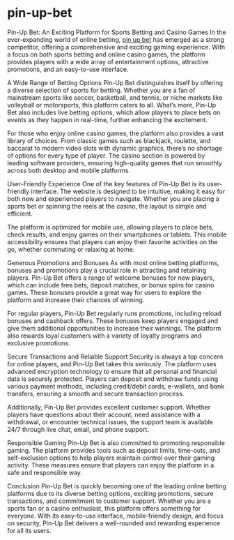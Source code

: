 # pin-up-bet
Pin-Up Bet: An Exciting Platform for Sports Betting and Casino Games
In the ever-expanding world of online betting, <a href=https://pinup-bet.hn/>pin up bet</a> has emerged as a strong competitor, offering a comprehensive and exciting gaming experience. With a focus on both sports betting and online casino games, the platform provides players with a wide array of entertainment options, attractive promotions, and an easy-to-use interface.

A Wide Range of Betting Options
Pin-Up Bet distinguishes itself by offering a diverse selection of sports for betting. Whether you are a fan of mainstream sports like soccer, basketball, and tennis, or niche markets like volleyball or motorsports, this platform caters to all. What’s more, Pin-Up Bet also includes live betting options, which allow players to place bets on events as they happen in real-time, further enhancing the excitement.

For those who enjoy online casino games, the platform also provides a vast library of choices. From classic games such as blackjack, roulette, and baccarat to modern video slots with dynamic graphics, there’s no shortage of options for every type of player. The casino section is powered by leading software providers, ensuring high-quality games that run smoothly across both desktop and mobile platforms.

User-Friendly Experience
One of the key features of Pin-Up Bet is its user-friendly interface. The website is designed to be intuitive, making it easy for both new and experienced players to navigate. Whether you are placing a sports bet or spinning the reels at the casino, the layout is simple and efficient.

The platform is optimized for mobile use, allowing players to place bets, check results, and enjoy games on their smartphones or tablets. This mobile accessibility ensures that players can enjoy their favorite activities on the go, whether commuting or relaxing at home.

Generous Promotions and Bonuses
As with most online betting platforms, bonuses and promotions play a crucial role in attracting and retaining players. Pin-Up Bet offers a range of welcome bonuses for new players, which can include free bets, deposit matches, or bonus spins for casino games. These bonuses provide a great way for users to explore the platform and increase their chances of winning.

For regular players, Pin-Up Bet regularly runs promotions, including reload bonuses and cashback offers. These bonuses keep players engaged and give them additional opportunities to increase their winnings. The platform also rewards loyal customers with a variety of loyalty programs and exclusive promotions.

Secure Transactions and Reliable Support
Security is always a top concern for online players, and Pin-Up Bet takes this seriously. The platform uses advanced encryption technology to ensure that all personal and financial data is securely protected. Players can deposit and withdraw funds using various payment methods, including credit/debit cards, e-wallets, and bank transfers, ensuring a smooth and secure transaction process.

Additionally, Pin-Up Bet provides excellent customer support. Whether players have questions about their account, need assistance with a withdrawal, or encounter technical issues, the support team is available 24/7 through live chat, email, and phone support.

Responsible Gaming
Pin-Up Bet is also committed to promoting responsible gaming. The platform provides tools such as deposit limits, time-outs, and self-exclusion options to help players maintain control over their gaming activity. These measures ensure that players can enjoy the platform in a safe and responsible way.

Conclusion
Pin-Up Bet is quickly becoming one of the leading online betting platforms due to its diverse betting options, exciting promotions, secure transactions, and commitment to customer support. Whether you are a sports fan or a casino enthusiast, this platform offers something for everyone. With its easy-to-use interface, mobile-friendly design, and focus on security, Pin-Up Bet delivers a well-rounded and rewarding experience for all its users.
